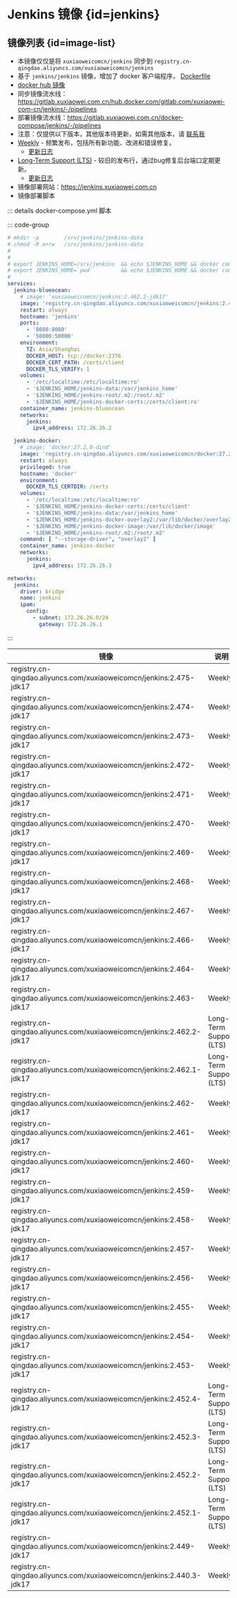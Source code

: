 # Jenkins 镜像 {id=jenkins}

## 镜像列表 {id=image-list}

- 本镜像仅仅是将 `xuxiaoweicomcn/jenkins` 同步到 `registry.cn-qingdao.aliyuncs.com/xuxiaoweicomcn/jenkins`
- 基于 `jenkins/jenkins` 镜像，增加了 docker 客户端程序，
  [Dockerfile](https://gitlab.com/xuxiaowei-com-cn/jenkins/-/blob/main/Dockerfile)
- [docker hub 镜像](https://hub.docker.com/r/xuxiaoweicomcn/jenkins)
- 同步镜像流水线：https://gitlab.xuxiaowei.com.cn/hub.docker.com/gitlab.com/xuxiaowei-com-cn/jenkins/-/pipelines
- 部署镜像流水线：https://gitlab.xuxiaowei.com.cn/docker-compose/jenkins/-/pipelines
- 注意：仅提供以下版本，其他版本待更新，如需其他版本，请 [联系我](../../../guide/website.md)
- [Weekly](https://www.jenkins.io/download/weekly/) - 频繁发布，包括所有新功能、改进和错误修复。
    - [更新日志](https://www.jenkins.io/changelog/)
- [Long-Term Support (LTS)](https://www.jenkins.io/download/lts/) - 较旧的发布行，通过bug修复后台端口定期更新。
    - [更新日志](https://www.jenkins.io/changelog-stable/)
- 镜像部署网站：https://jenkins.xuxiaowei.com.cn
- 镜像部署脚本

::: details docker-compose.yml 脚本

::: code-group

```yaml
# mkdir -p        /srv/jenkins/jenkins-data
# chmod -R a+rw   /srv/jenkins/jenkins-data
#
#
# export JENKINS_HOME=/srv/jenkins  && echo $JENKINS_HOME && docker compose up -d
# export JENKINS_HOME=`pwd`         && echo $JENKINS_HOME && docker compose up -d
#
services:
  jenkins-blueocean:
    # image: 'xuxiaoweicomcn/jenkins:2.462.2-jdk17'
    image: 'registry.cn-qingdao.aliyuncs.com/xuxiaoweicomcn/jenkins:2.462.2-jdk17'
    restart: always
    hostname: 'jenkins'
    ports:
      - '8080:8080'
      - '50000:50000'
    environment:
      TZ: Asia/Shanghai
      DOCKER_HOST: tcp://docker:2376
      DOCKER_CERT_PATH: /certs/client
      DOCKER_TLS_VERIFY: 1
    volumes:
      - '/etc/localtime:/etc/localtime:ro'
      - '$JENKINS_HOME/jenkins-data:/var/jenkins_home'
      - '$JENKINS_HOME/jenkins-root/.m2:/root/.m2'
      - '$JENKINS_HOME/jenkins-docker-certs:/certs/client:ro'
    container_name: jenkins-blueocean
    networks:
      jenkins:
        ipv4_address: 172.26.26.2

  jenkins-docker:
    # image: 'docker:27.2.0-dind'
    image: 'registry.cn-qingdao.aliyuncs.com/xuxiaoweicomcn/docker:27.2.0-dind'
    restart: always
    privileged: true
    hostname: 'docker'
    environment:
      DOCKER_TLS_CERTDIR: /certs
    volumes:
      - '/etc/localtime:/etc/localtime:ro'
      - '$JENKINS_HOME/jenkins-docker-certs:/certs/client'
      - '$JENKINS_HOME/jenkins-data:/var/jenkins_home'
      - '$JENKINS_HOME/jenkins-docker-overlay2:/var/lib/docker/overlay2'
      - '$JENKINS_HOME/jenkins-docker-image:/var/lib/docker/image'
      - '$JENKINS_HOME/jenkins-root/.m2:/root/.m2'
    command: [ "--storage-driver", "overlay2" ]
    container_name: jenkins-docker
    networks:
      jenkins:
        ipv4_address: 172.26.26.3

networks:
  jenkins:
    driver: bridge
    name: jenkins
    ipam:
      config:
        - subnet: 172.26.26.0/24
          gateway: 172.26.26.1
```

:::

| 镜像                                                                    | 说明                      |
|-----------------------------------------------------------------------|-------------------------|
| registry.cn-qingdao.aliyuncs.com/xuxiaoweicomcn/jenkins:2.475-jdk17   | Weekly                  |
| registry.cn-qingdao.aliyuncs.com/xuxiaoweicomcn/jenkins:2.474-jdk17   | Weekly                  |
| registry.cn-qingdao.aliyuncs.com/xuxiaoweicomcn/jenkins:2.473-jdk17   | Weekly                  |
| registry.cn-qingdao.aliyuncs.com/xuxiaoweicomcn/jenkins:2.472-jdk17   | Weekly                  |
| registry.cn-qingdao.aliyuncs.com/xuxiaoweicomcn/jenkins:2.471-jdk17   | Weekly                  |
| registry.cn-qingdao.aliyuncs.com/xuxiaoweicomcn/jenkins:2.470-jdk17   | Weekly                  |
| registry.cn-qingdao.aliyuncs.com/xuxiaoweicomcn/jenkins:2.469-jdk17   | Weekly                  |
| registry.cn-qingdao.aliyuncs.com/xuxiaoweicomcn/jenkins:2.468-jdk17   | Weekly                  |
| registry.cn-qingdao.aliyuncs.com/xuxiaoweicomcn/jenkins:2.467-jdk17   | Weekly                  |
| registry.cn-qingdao.aliyuncs.com/xuxiaoweicomcn/jenkins:2.466-jdk17   | Weekly                  |
| registry.cn-qingdao.aliyuncs.com/xuxiaoweicomcn/jenkins:2.464-jdk17   | Weekly                  |
| registry.cn-qingdao.aliyuncs.com/xuxiaoweicomcn/jenkins:2.463-jdk17   | Weekly                  |
| registry.cn-qingdao.aliyuncs.com/xuxiaoweicomcn/jenkins:2.462.2-jdk17 | Long-Term Support (LTS) |
| registry.cn-qingdao.aliyuncs.com/xuxiaoweicomcn/jenkins:2.462.1-jdk17 | Long-Term Support (LTS) |
| registry.cn-qingdao.aliyuncs.com/xuxiaoweicomcn/jenkins:2.462-jdk17   | Weekly                  |
| registry.cn-qingdao.aliyuncs.com/xuxiaoweicomcn/jenkins:2.461-jdk17   | Weekly                  |
| registry.cn-qingdao.aliyuncs.com/xuxiaoweicomcn/jenkins:2.460-jdk17   | Weekly                  |
| registry.cn-qingdao.aliyuncs.com/xuxiaoweicomcn/jenkins:2.459-jdk17   | Weekly                  |
| registry.cn-qingdao.aliyuncs.com/xuxiaoweicomcn/jenkins:2.458-jdk17   | Weekly                  |
| registry.cn-qingdao.aliyuncs.com/xuxiaoweicomcn/jenkins:2.457-jdk17   | Weekly                  |
| registry.cn-qingdao.aliyuncs.com/xuxiaoweicomcn/jenkins:2.456-jdk17   | Weekly                  |
| registry.cn-qingdao.aliyuncs.com/xuxiaoweicomcn/jenkins:2.455-jdk17   | Weekly                  |
| registry.cn-qingdao.aliyuncs.com/xuxiaoweicomcn/jenkins:2.454-jdk17   | Weekly                  |
| registry.cn-qingdao.aliyuncs.com/xuxiaoweicomcn/jenkins:2.453-jdk17   | Weekly                  |
| registry.cn-qingdao.aliyuncs.com/xuxiaoweicomcn/jenkins:2.452.4-jdk17 | Long-Term Support (LTS) |
| registry.cn-qingdao.aliyuncs.com/xuxiaoweicomcn/jenkins:2.452.3-jdk17 | Long-Term Support (LTS) |
| registry.cn-qingdao.aliyuncs.com/xuxiaoweicomcn/jenkins:2.452.2-jdk17 | Long-Term Support (LTS) |
| registry.cn-qingdao.aliyuncs.com/xuxiaoweicomcn/jenkins:2.452.1-jdk17 | Long-Term Support (LTS) |
| registry.cn-qingdao.aliyuncs.com/xuxiaoweicomcn/jenkins:2.449-jdk17   | Weekly                  |
| registry.cn-qingdao.aliyuncs.com/xuxiaoweicomcn/jenkins:2.440.3-jdk17 | Weekly                  |

<style>

._image_registry_cn-qingdao_aliyuncs_com_xuxiaoweicomcn_jenkins table tr th:nth-child(1), 
._image_registry_cn-qingdao_aliyuncs_com_xuxiaoweicomcn_jenkins table tr td:nth-child(1) {
    min-width: 505px;
}

._image_registry_cn-qingdao_aliyuncs_com_xuxiaoweicomcn_jenkins table tr th:nth-child(2), 
._image_registry_cn-qingdao_aliyuncs_com_xuxiaoweicomcn_jenkins table tr td:nth-child(2) {
    min-width: 190px;
}

</style>